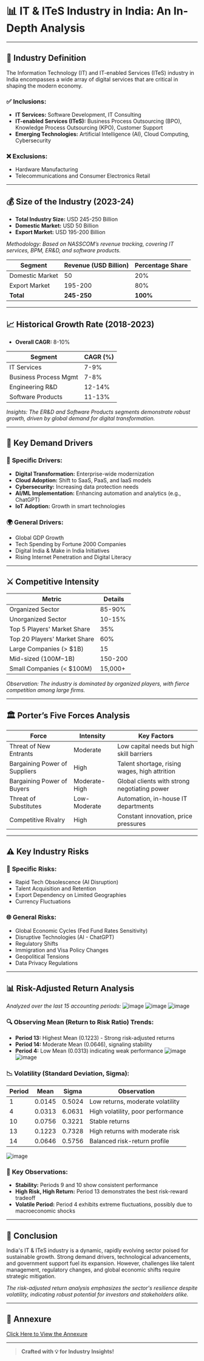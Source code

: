 # 📊 **IT & ITeS Industry in India: An In-Depth Analysis**

---

## 🏢 **Industry Definition**
The Information Technology (IT) and IT-enabled Services (ITeS) industry in India encompasses a wide array of digital services that are critical in shaping the modern economy.

### ✅ **Inclusions:**
- **IT Services:** Software Development, IT Consulting
- **IT-enabled Services (ITeS):** Business Process Outsourcing (BPO), Knowledge Process Outsourcing (KPO), Customer Support
- **Emerging Technologies:** Artificial Intelligence (AI), Cloud Computing, Cybersecurity

### ❌ **Exclusions:**
- Hardware Manufacturing
- Telecommunications and Consumer Electronics Retail

---

## 💰 **Size of the Industry (2023-24)**
- **Total Industry Size:** USD 245-250 Billion
- **Domestic Market:** USD 50 Billion
- **Export Market:** USD 195-200 Billion

_Methodology: Based on NASSCOM’s revenue tracking, covering IT services, BPM, ER&D, and software products._

| **Segment**        | **Revenue (USD Billion)** | **Percentage Share** |
|--------------------|---------------------------|----------------------|
| Domestic Market    | 50                        | 20%                  |
| Export Market      | 195-200                   | 80%                  |
| **Total**          | **245-250**               | **100%**             |

---

## 📈 **Historical Growth Rate (2018-2023)**
- **Overall CAGR:** 8-10%

| **Segment**              | **CAGR (%)** |
|---------------------------|--------------|
| IT Services               | 7-9%        |
| Business Process Mgmt     | 7-8%        |
| Engineering R&D           | 12-14%      |
| Software Products         | 11-13%      |

_Insights: The ER&D and Software Products segments demonstrate robust growth, driven by global demand for digital transformation._

---

## 🚀 **Key Demand Drivers**

### 🎯 **Specific Drivers:**
- **Digital Transformation:** Enterprise-wide modernization
- **Cloud Adoption:** Shift to SaaS, PaaS, and IaaS models
- **Cybersecurity:** Increasing data protection needs
- **AI/ML Implementation:** Enhancing automation and analytics (e.g., ChatGPT)
- **IoT Adoption:** Growth in smart technologies

### 🌍 **General Drivers:**
- Global GDP Growth
- Tech Spending by Fortune 2000 Companies
- Digital India & Make in India Initiatives
- Rising Internet Penetration and Digital Literacy

---

## ⚔️ **Competitive Intensity**

| **Metric**                    | **Details**         |
|-------------------------------|---------------------|
| Organized Sector              | 85-90%              |
| Unorganized Sector            | 10-15%              |
| Top 5 Players' Market Share   | 35%                 |
| Top 20 Players' Market Share  | 60%                 |
| Large Companies (> $1B)       | 15                  |
| Mid-sized ($100M-$1B)         | 150-200             |
| Small Companies (< $100M)     | 15,000+             |

_Observation: The industry is dominated by organized players, with fierce competition among large firms._

---

## 🏛️ **Porter’s Five Forces Analysis**

| **Force**                     | **Intensity**      | **Key Factors**                                      |
|-------------------------------|--------------------|----------------------------------------------------|
| Threat of New Entrants        | Moderate           | Low capital needs but high skill barriers          |
| Bargaining Power of Suppliers | High               | Talent shortage, rising wages, high attrition      |
| Bargaining Power of Buyers    | Moderate-High      | Global clients with strong negotiating power       |
| Threat of Substitutes         | Low-Moderate       | Automation, in-house IT departments                |
| Competitive Rivalry           | High               | Constant innovation, price pressures               |

---

## ⚠️ **Key Industry Risks**

### 🎯 **Specific Risks:**
- Rapid Tech Obsolescence (AI Disruption)
- Talent Acquisition and Retention
- Export Dependency on Limited Geographies
- Currency Fluctuations

### 🌐 **General Risks:**
- Global Economic Cycles (Fed Fund Rates Sensitivity)
- Disruptive Technologies (AI - ChatGPT)
- Regulatory Shifts
- Immigration and Visa Policy Changes
- Geopolitical Tensions
- Data Privacy Regulations

---

## 📊 **Risk-Adjusted Return Analysis**
_Analyzed over the last 15 accounting periods:_
![image](https://github.com/user-attachments/assets/c3467e43-b633-4501-ba01-7c49fd7cf9d3)
![image](https://github.com/user-attachments/assets/fcdf6dbb-6271-492f-95b1-7eca227078ec)
![image](https://github.com/user-attachments/assets/8d043727-f867-4cc7-964a-c3023ca5722d)

### 🔍 **Observing Mean (Return to Risk Ratio) Trends:**
- **Period 13:** Highest Mean (0.1223) - Strong risk-adjusted returns
- **Period 14:** Moderate Mean (0.0646), signaling stability
- **Period 4:** Low Mean (0.0313) indicating weak performance
![image](https://github.com/user-attachments/assets/8690b39b-7d19-4f76-b7f5-4fc2ffdf3670)
![image](https://github.com/user-attachments/assets/c5b91a80-80a7-49a3-bcb8-f36349397f72)


### 📉 **Volatility (Standard Deviation, Sigma):**

| **Period** | **Mean** | **Sigma** | **Observation**                      |
|------------|----------|-----------|------------------------------------|
| 1          | 0.0145   | 0.5024    | Low returns, moderate volatility   |
| 4          | 0.0313   | 6.0631    | High volatility, poor performance  |
| 10         | 0.0756   | 0.3221    | Stable returns                     |
| 13         | 0.1223   | 0.7328    | High returns with moderate risk    |
| 14         | 0.0646   | 0.5756    | Balanced risk-return profile       |


![image](https://github.com/user-attachments/assets/928aac38-27ff-4d1c-9b4a-d5ea836e52e2)

### 🌟 **Key Observations:**
- **Stability:** Periods 9 and 10 show consistent performance
- **High Risk, High Return:** Period 13 demonstrates the best risk-reward tradeoff
- **Volatile Period:** Period 4 exhibits extreme fluctuations, possibly due to macroeconomic shocks

---

## 📝 **Conclusion**
India's IT & ITeS industry is a dynamic, rapidly evolving sector poised for sustainable growth. Strong demand drivers, technological advancements, and government support fuel its expansion. However, challenges like talent management, regulatory changes, and global economic shifts require strategic mitigation.

_The risk-adjusted return analysis emphasizes the sector's resilience despite volatility, indicating robust potential for investors and stakeholders alike._

---

## 📎 **Annexure**
[Click Here to View the Annexure](https://1drv.ms/x/c/6315d803a0960de6/EXlV-uCYAG5AqWbq3SC9xWABibNp8qNNaRmquqv-plhpqQ?e=sZJ777)

---

> **Crafted with 💡 for Industry Insights!**
